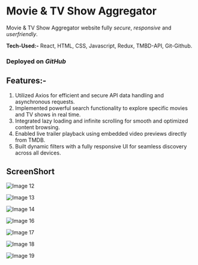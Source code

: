 # Movie & TV Show Aggregator
Movie & TV Show Aggregator website fully *secure*, *responsive* and *userfriendly*.

**Tech-Used:-** React, HTML, CSS, Javascript, Redux, TMBD-API, Git-Github.

### Deployed on *GitHub* 

## Features:-
1) Utilized Axios for efficient and secure API data handling and asynchronous requests.
2) Implemented powerful search functionality to explore specific movies and TV shows in real time.
3) Integrated lazy loading and infinite scrolling for smooth and optimized content browsing.
4) Enabled live trailer playback using embedded video previews directly from TMDB.
5) Built dynamic filters with a fully responsive UI for seamless discovery across all devices.


## ScreenShort

![Image 12](https://github.com/user-attachments/assets/127bc8ab-02f6-45d9-90c7-4ec048ce4394)

![Image 13](https://github.com/user-attachments/assets/fd18bd00-bd6f-4fdd-8874-86fa6b8e1981)

![Image 14](https://github.com/user-attachments/assets/7f2f8bb2-f023-4eff-b0ed-169f7ddb33a8)

![Image 16](https://github.com/user-attachments/assets/a8e998d3-cfe0-4510-b8bb-2ebcbdf3c706)

![Image 17](https://github.com/user-attachments/assets/c4d6dbc5-2599-4dae-819e-8120c957403a)

![Image 18](https://github.com/user-attachments/assets/05818d08-220b-4b5d-9ace-796b6726c08e)

![Image 19](https://github.com/user-attachments/assets/4ddf4208-3899-4b35-ad9e-93ce7c3002c4)
